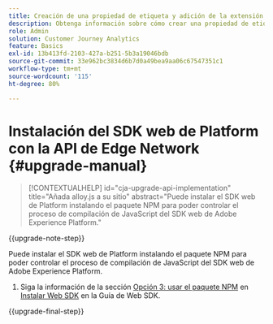 ```yaml
---
title: Creación de una propiedad de etiqueta y adición de la extensión del SDK web
description: Obtenga información sobre cómo crear una propiedad de etiqueta y añadir la extensión del SDK web
role: Admin
solution: Customer Journey Analytics
feature: Basics
exl-id: 13b413fd-2103-427a-b251-5b3a19046bdb
source-git-commit: 33e962bc3834d6b7d0a49bea9aa06c67547351c1
workflow-type: tm+mt
source-wordcount: '115'
ht-degree: 80%

---
```


# Instalación del SDK web de Platform con la API de Edge Network {#upgrade-manual}

<!-- markdownlint-disable MD034 -->

>[!CONTEXTUALHELP]
>id="cja-upgrade-api-implementation"
>title="Añada alloy.js a su sitio"
>abstract="Puede instalar el SDK web de Platform instalando el paquete NPM para poder controlar el proceso de compilación de JavaScript del SDK web de Adobe Experience Platform."

<!-- markdownlint-enable MD034 -->

{{upgrade-note-step}}

Puede instalar el SDK web de Platform instalando el paquete NPM para poder controlar el proceso de compilación de JavaScript del SDK web de Adobe Experience Platform.

1. Siga la información de la sección [Opción 3: usar el paquete NPM](https://experienceleague.adobe.com/en/docs/experience-platform/edge/fundamentals/installing-the-sdk#option-3-using-the-npm-package) en [Instalar Web SDK](https://experienceleague.adobe.com/es/docs/experience-platform/edge/fundamentals/installing-the-sdk) en la Guía de Web SDK.

{{upgrade-final-step}}

